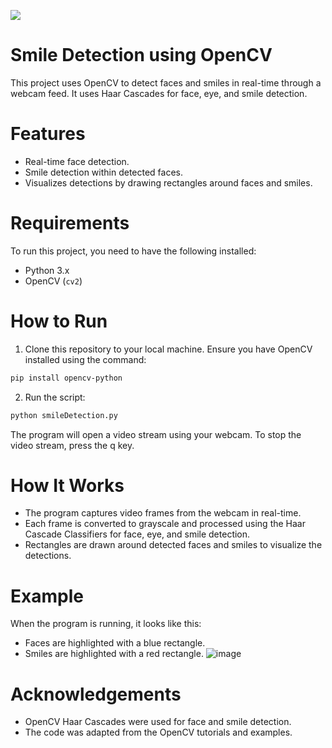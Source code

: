 ![](https://img.shields.io/badge/Python-red?style=for-the-badge&logo=python) 

# Smile Detection using OpenCV

This project uses OpenCV to detect faces and smiles in real-time through a webcam feed. It uses Haar Cascades for face, eye, and smile detection.

# Features
- Real-time face detection.
- Smile detection within detected faces.
- Visualizes detections by drawing rectangles around faces and smiles.

# Requirements
To run this project, you need to have the following installed:
- Python 3.x
- OpenCV (`cv2`)

# How to Run
1. Clone this repository to your local machine.
Ensure you have OpenCV installed using the command:
``` bash
pip install opencv-python
```
2. Run the script:
``` bash
python smileDetection.py
```
The program will open a video stream using your webcam. To stop the video stream, press the q key.

# How It Works
- The program captures video frames from the webcam in real-time.
- Each frame is converted to grayscale and processed using the Haar Cascade Classifiers for face, eye, and smile detection.
- Rectangles are drawn around detected faces and smiles to visualize the detections.
  
# Example
When the program is running, it looks like this:
- Faces are highlighted with a blue rectangle.
- Smiles are highlighted with a red rectangle.
![image](https://github.com/user-attachments/assets/6eb083bb-5a6d-4283-98c1-e0ef344ad3eb)


# Acknowledgements
- OpenCV Haar Cascades were used for face and smile detection.
- The code was adapted from the OpenCV tutorials and examples.
